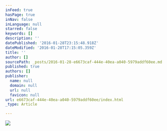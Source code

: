 ```yaml
---
inFeed: true
hasPage: true
inNav: false
inLanguage: null
starred: false
keywords: []
description: ''
datePublished: '2016-01-28T23:15:48.918Z'
dateModified: '2016-01-28T17:15:05.359Z'
title: ''
author: []
sourcePath: _posts/2016-01-28-e6673caf-444e-40ea-a040-5979addf60ee.md
published: true
authors: []
publisher:
  name: null
  domain: null
  url: null
  favicon: null
url: e6673caf-444e-40ea-a040-5979addf60ee/index.html
_type: Article

---
```

![](https://s3-us-west-2.amazonaws.com/the-grid-img/p/cecb37e8c62e4d23d17807ff0174e32d033d5785.jpg)